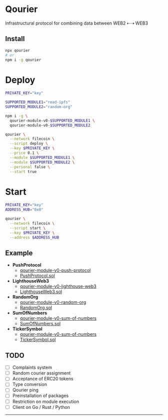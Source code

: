 # Qourier

Infrastructural protocol for combining data between WEB2 ⇠⇢ WEB3

## Install

```bash
npx qourier
# or
npm i -g qourier
```

# Deploy

```bash
PRIVATE_KEY="key"

SUPPORTED_MODULE1="read-ipfs"
SUPPORTED_MODULE2="random-org"

npm i -g \
  qourier-module-v0-$SUPPORTED_MODULE1 \
  qourier-module-v0-$SUPPORTED_MODULE2

qourier \
  --network filecoin \
  --script deploy \
  --key $PRIVATE_KEY \
  --price 0.1 \
  --module $SUPPORTED_MODULE1 \
  --module $SUPPORTED_MODULE2 \
  --personal false \
  --start true
```

# Start

```bash
PRIVATE_KEY="key"
ADDRESS_HUB="0x0"

qourier \
  --network filecoin \
  --script start \
  --key $PRIVATE_KEY \
  --address $ADDRESS_HUB
```

## Example

- **PushProtocol**
  - <a href="https://www.npmjs.com/package/qourier-module-v0-push-protocol">qourier-module-v0-push-protocol</a>
  - <a href="https://github.com/Qourier/contracts/blob/main/src/example/PushProtocol.sol">PushProtocol.sol</a>
- **LighthouseWeb3**
  - <a href="https://www.npmjs.com/package/qourier-module-v0-lighthouse-web3">qourier-module-v0-lighthouse-web3</a>
  - <a href="https://github.com/Qourier/contracts/blob/main/src/example/LighthouseWeb3.sol">LighthouseWeb3.sol</a>
- **RandomOrg**
  - <a href="https://www.npmjs.com/package/qourier-module-v0-random-org">qourier-module-v0-random-org</a>
  - <a href="https://github.com/Qourier/contracts/blob/main/src/example/RandomOrg.sol">RandomOrg.sol</a>
- **SumOfNumbers**
  - <a href="https://www.npmjs.com/package/qourier-module-v0-sum-of-numbers">qourier-module-v0-sum-of-numbers</a>
  - <a href="https://github.com/Qourier/contracts/blob/main/src/example/SumOfNumbers.sol">SumOfNumbers.sol</a>
- **TickerSymbol**
  - <a href="https://www.npmjs.com/package/qourier-module-v0-sum-of-numbers">qourier-module-v0-sum-of-numbers</a>
  - <a href="https://github.com/Qourier/contracts/blob/main/src/example/TickerSymbol.sol">TickerSymbol.sol</a>

## TODO

- [ ] Complaints system
- [ ] Random courier assignment
- [ ] Acceptance of ERC20 tokens
- [ ] Type conversion
- [ ] Qourier ping
- [ ] Preinstallation of packages
- [ ] Restriction on module execution
- [ ] Client on Go / Rust / Python

---
